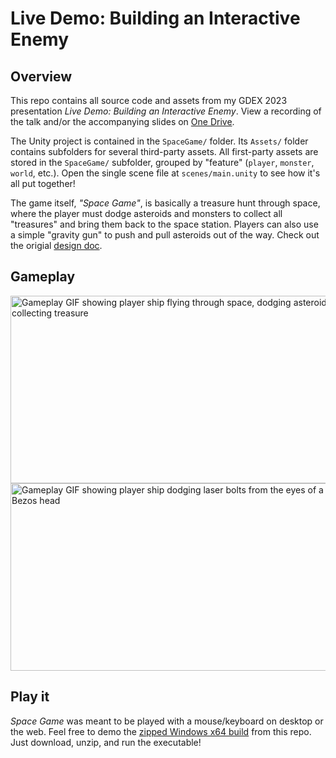 # Live Demo: Building an Interactive Enemy

## Overview

This repo contains all source code and assets from my GDEX 2023 presentation _Live Demo: Building an Interactive Enemy_.
View a recording of the talk and/or the accompanying slides on [One Drive](https://tinyurl.com/enemySlidesGdex23).

The Unity project is contained in the `SpaceGame/` folder. Its `Assets/` folder contains subfolders for several third-party assets.
All first-party assets are stored in the `SpaceGame/` subfolder, grouped by "feature" (`player`, `monster`, `world`, etc.).
Open the single scene file at `scenes/main.unity` to see how it's all put together!

The game itself, _"Space Game"_, is basically a treasure hunt through space,
where the player must dodge asteroids and monsters to collect all "treasures" and bring them back to the space station.
Players can also use a simple "gravity gun" to push and pull asteroids out of the way.
Check out the origial [design doc](./original-design-doc.md).

## Gameplay

<img src="./gameplay-moving-impulse-treasure.gif" width="600" height="300"
    alt="Gameplay GIF showing player ship flying through space, dodging asteroids, and collecting treasure"/>
<img src="./gameplay-monster-lasers.gif" width="600" height="300"
    alt="Gameplay GIF showing player ship dodging laser bolts from the eyes of a floating Jeff Bezos head"/>

## Play it

_Space Game_ was meant to be played with a mouse/keyboard on desktop or the web.
Feel free to demo the [zipped Windows x64 build](./builds/win64.zip) from this repo.
Just download, unzip, and run the executable!
